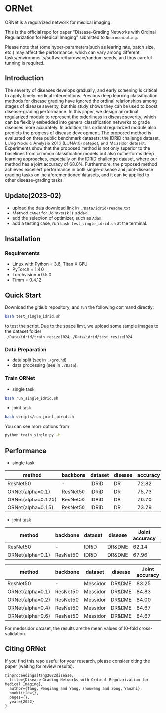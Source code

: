 # ORNet
ORNet is a regularized network for medical imaging.

This is the official repo for paper "Disease-Grading Networks with Ordinal Regularization for Medical Imaging" submitted to `Neurocomputing`.

Please note that some hyper-parameters(such as learing rate, batch size, etc.) may affect the performance, which can vary among different tasks/environments/software/hardware/random seeds, and thus careful tunning is required.



## Introduction
The severity of diseases develops gradually, and early screening is critical to apply timely medical interventions. Previous deep learning classification methods for disease grading have ignored the ordinal relationships among stages of disease severity, but this study shows they can be used to boost disease-grading performance. In this paper, we design an ordinal regularized module to represent the orderliness in disease severity, which can be flexibly embedded into general classification networks to grade diseases more accurately. In addition, this ordinal regularized module also predicts the progress of disease development. The proposed method is evaluated on three public benchmark datasets: the IDRiD challenge dataset, LUng Nodule Analysis 2016 (LUNA16) dataset, and Messidor dataset. Experiments show that the proposed method is not only superior to the baselines from common classification models but also outperforms deep learning approaches, especially on the IDRiD challenge dataset, where our method has a joint accuracy of 68.0%. Furthermore, the proposed method achieves excellent performance in both single-disease and joint-disease grading tasks on the aforementioned datasets, and it can be applied to other disease-grading tasks.



## Update(2023-02)
- upload the data download link in `./Data/idrid/readme.txt`
- Method `CANet` for Joint-task is added.
- add the selection of optimizer, such as `Adam` 
- add a testing case, run `bash test_single_idrid.sh` at the terminal.



## Installation

### Requirements
- Linux with Python = 3.6, Titan X GPU
- PyTorch = 1.4.0
- Torchvision = 0.5.0
- Timm = 0.4.12



## Quick Start
Download the github repository, and run the following command directly:

```bash
bash test_single_idrid.sh
```

to test the script. Due to the space limit, we upload some sample images to the dataset folder `./Data/idrid/train_resize1024`,`./Data/idrid/test_resize1024`.



### Data Preparation

- data split (see in `./ground`)
- data processing (see in `./Data`). 



### Train ORNet

- single task
```bash
bash run_single_idrid.sh
```

- joint task
```bash
bash scripts/run_joint_idrid.sh
```

You can see more options from
```bash
python train_single.py -h
```



## Performance

- single task

| method   | backbone | dataset | disease | accuracy |
|----------|----------|---------|---------|----------|
| ResNet50 | -        | IDRiD   | DR      | 72.82   |
| ORNet(alpha=0.1)    | ResNet50        | IDRiD   | DR      | 75.73   |
| ORNet(alpha=0.125)   | ResNet50        | IDRiD   | DR      | 76.70   |
| ORNet(alpha=0.15)    | ResNet50        | IDRiD   | DR      | 73.79   |


- joint task

| method   | backbone | dataset | disease | Joint accuracy | DR accuracy | DME accuracy |
|----------|----------|---------|---------|----------|---------|----------|
| ResNet50 | -        | IDRiD   | DR&DME      | 62.14   | 71.84 | 79.61|
| ORNet(alpha=0.1) | ResNet50| IDRiD   | DR&DME  | 67.96   |75.73   |81.55   |

| method   | backbone | dataset | disease | Joint accuracy | DR accuracy | DME accuracy |
|----------|----------|---------|---------|----------|---------|----------|
| ResNet50 | -        | Messidor   | DR&DME      | 83.25   | 91.75 | 90.58 |
| ORNet(alpha=0.1) | ResNet50   | Messidor   | DR&DME   | 84.83   |93.17   |91.17   |
| ORNet(alpha=0.2) | ResNet50   | Messidor   | DR&DME   | 84.00   |92.17   |90.67   |
| ORNet(alpha=0.4) | ResNet50   | Messidor   | DR&DME   | 84.67   |92.83   |91.25  |
| ORNet(alpha=0.6) | ResNet50   | Messidor   | DR&DME   | 84.67   |92.59   |91.33   |



For medssidor dataset, the results are the mean values of 10-fold cross-validation.



## Citing ORNet

If you find this repo useful for your research, please consider citing the paper (waiting for review results).
```
@inproceedings{tang2022disease,
  title={Disease-Grading Networks with Ordinal Regularization for Medical Imaging},
  author={Tang, Wenqiang and Yang, zhouwang and Song, Yanzhi},
  booktitle={},
  pages={},
  year={2022}
}
```

